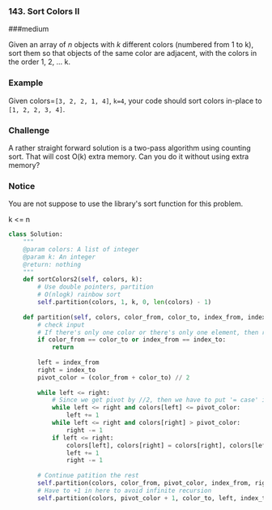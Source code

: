 ### 143. Sort Colors II

###medium

Given an array of *n* objects with *k* different colors (numbered from 1 to k), sort them so that objects of the same color are adjacent, with the colors in the order 1, 2, ... k.

### Example

Given colors=`[3, 2, 2, 1, 4]`, `k=4`, your code should sort colors in-place to `[1, 2, 2, 3, 4]`.

### Challenge

A rather straight forward solution is a two-pass algorithm using counting sort. That will cost O(k) extra memory. Can you do it without using extra memory?

### Notice

You are not suppose to use the library's sort function for this problem.

k <= n

```python
class Solution:
    """
    @param colors: A list of integer
    @param k: An integer
    @return: nothing
    """
    def sortColors2(self, colors, k):
        # Use double pointers, partition
        # O(nlogk) rainbow sort
        self.partition(colors, 1, k, 0, len(colors) - 1)
    
    def partition(self, colors, color_from, color_to, index_from, index_to):
        # check input
        # If there's only one color or there's only one element, then return
        if color_from == color_to or index_from == index_to:
            return
    
        left = index_from
        right = index_to
        pivot_color = (color_from + color_to) // 2
        
        while left <= right:
            # Since we get pivot by //2, then we have to put '= case' in it
            while left <= right and colors[left] <= pivot_color:
                left += 1
            while left <= right and colors[right] > pivot_color:
                right -= 1
            if left <= right:
                colors[left], colors[right] = colors[right], colors[left]
                left += 1
                right -= 1
        
        # Continue patition the rest
        self.partition(colors, color_from, pivot_color, index_from, right)
        # Have to +1 in here to avoid infinite recursion
        self.partition(colors, pivot_color + 1, color_to, left, index_to)
```

